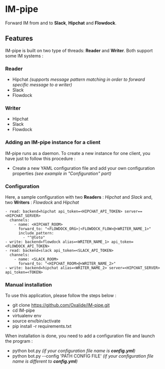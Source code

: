 # IM-pipe

Forward IM from and to **Slack**, **Hipchat** and **Flowdock**.

## Features

IM-pipe is built on two type of threads: **Reader** and **Writer**. Both support some IM systems :

### Reader

* Hipchat *(supports message pattern matching in order to forward specific message to a writer)*
* Slack
* Flowdock

### Writer

* Hipchat
* Slack
* Flowdock

### Adding an IM-pipe instance for a client

IM-pipe runs as a daemon. To create a new instance for one client, you have just to follow this procedure : 

  * Create a new YAML configuration file and add your own configuration properties *(see example in "Configuration" part)*
  
### Configuration

Here, a sample configuration with two **Readers** : *Hipchat* and *Slack* and, two **Writers** : *Flowdock* and *Hipchat*

```
- read: backend=hipchat api_token=<HIPCHAT_API_TOKEN> server==<HIPCHAT_SERVER>
  channels:
    - name: <HIPCHAT_ROOM>
      forward_to: "<FLOWDOCK_ORG>|<FLOWDOCK_FLOW>@<WRITER_NAME_1>"
      include_pattern:
        - "^@toto"
- write: backend=flowdock alias=<WRITER_NAME_1> api_token=<FLOWDOCK_API_TOKEN>
- read: backend=slack api_token=<SLACK_API_TOKEN>
  channels:
    - name: <SLACK_ROOM>
      forward_to: "<HIPCHAT_ROOM>@<WRITER_NAME_2>"
- write: backend=hipchat alias=<WRITER_NAME_2> server=<HIPCHAT_SERVER> api_token=<TOKEN>
```

### Manual installation

To use this application, please follow the steps below : 

  * git clone https://github.com/Oxalide/IM-pipe.git
  * cd IM-pipe
  * virtualenv env
  * source env/bin/activate
  * pip install -r requirements.txt

When installation is done, you need to add a configuration file and launch the program :

  * python bot.py *(if your configuration file name is **config.yml**)*
  * python bot.py --config 'PATH CONFIG FILE' *(if your configuration file name is different to **config.yml**)*

